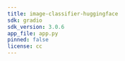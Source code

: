 ```yaml
---
title: image-classifier-huggingface
sdk: gradio
sdk_version: 3.0.6
app_file: app.py
pinned: false
license: cc
---
```

